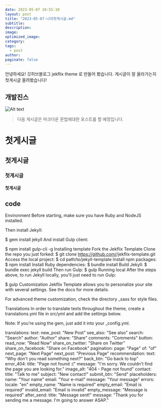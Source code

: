 ```yaml
---
date: 2023-05-07 10:55:10
layout: post
title: "2023-05-07-나의첫게시글.md"
subtitle:
description:
image:
optimized_image:
category:
tags:
  - post
author:
paginate: false
---
```


안녕하세요!
깃허브블로그 jekflix theme 로 만들어 봤습니다.
게시글이 잘 올라가는지 첫게시글 올려봤습니다!
## 개발진스
![Alt text](/Users/t-dob-sanghoonlee/123/leesanghoon94.github.io/assets/img/깃허브진스.png)
> 다음 게시글은 마크다운 문법에대한 포스트를 할 예정입니다.

# 첫게시글 
## 첫게시글
### 첫게시글
#### 첫게시글

## code
Environment
Before starting, make sure you have Ruby and NodeJS installed.

Then install Jekyll:

$ gem install jekyll
And install Gulp client:

$ npm install gulp-cli -g
Installing template
Fork the Jekflix Template
Clone the repo you just forked:
$ git clone https://github.com/<your-github-username>/jekflix-template.git
Access the local project:
$ cd path/to/jekyll-template
Install npm packages:
$ npm install
Install Ruby dependencies:
$ bundle install
Build Jekyll:
$ bundle exec jekyll build
Then run Gulp:
$ gulp
Running local
After the steps above, to run Jekyll locally, you'll just need to run Gulp:

$ gulp
Customization
Jekflix Template allows you to personalize your site with several settings. See the docs for more details.

For advanced theme customization, check the directory _sass for style files.

Translations
In order to translate texts throughout the theme, create a translations.yml file in src/yml and add the settings below.

Note: If you're using the gem, just add it into your _config.yml.

translations:
  text:
    new_post: "New Post"
    see_also: "See also"
    search: "Search"
    author: "Author"
    share: "Share"
    comments: "Comments"
  button:
    read_now: "Read Now"
    share_on_twitter: "Share on Twitter"
    share_on_facebook: "Share on Facebook"
  pagination:
    page: "Page"
    of: "of"
    next_page: "Next Page"
    next_post: "Previous Page"
  recommendation:
    text: "Why don't you read something next?"
    back_btn: "Go back to top"
  error_404:
    title: "Page not found :("
    message: "I'm sorry. We couldn't find the page you are looking for."
    image_alt: "404 - Page not found"
  contact:
    title: "Talk to me"
    subject: "New contact!"
    submit_btn: "Send"
    placeholders:
      name: "Your name"
      email: "Your e-mail"
      message: "Your message"
    errors:
      locale: "en"
      empty_name: "Name is required"
      empty_email: "Email is required"
      invalid_email: "Email is invalid"
      empty_message: "Message is required"
    after_send:
      title: "Message sent!"
      message: "Thank you for sending me a message. I'm going to answer ASAP."